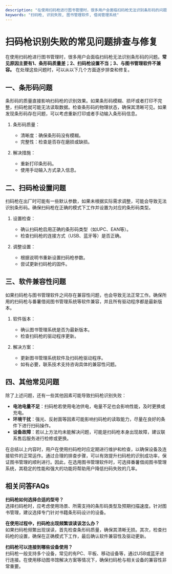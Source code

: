 ```yaml
---
description: "在使用扫码枪进行图书管理时，很多用户会面临扫码枪无法识别条形码的问题。**常见原因主要有1、条形码质量差；2、扫码枪设置不当；3、与图书管理软件不兼容。** 在处理这些问题时，可以从以下几个方面逐步排查和修复。"
keywords: "扫码枪, 识别失败, 图书管理软件, 借阅管理系统"
---
```

# 扫码枪识别失败的常见问题排查与修复

在使用扫码枪进行图书管理时，很多用户会面临扫码枪无法识别条形码的问题。**常见原因主要有1、条形码质量差；2、扫码枪设置不当；3、与图书管理软件不兼容。** 在处理这些问题时，可以从以下几个方面逐步排查和修复。

## **一、条形码问题**

条形码的质量直接影响扫码枪的识别效果。如果条形码模糊、损坏或者打印不完整，扫码枪就可能无法读取数据。检查条形码的物理状态，确保其清晰可见。如果发现条形码存在问题，可以考虑重新打印或者手动输入条形码信息。

1. 条形码质量：
   - 清晰度：确保条形码没有模糊。
   - 完整性：检查是否存在磨损或缺损。

2. 解决措施：
   - 重新打印条形码。
   - 使用手动输入方式录入信息。

## **二、扫码枪设置问题**

扫码枪在出厂时可能有一些默认参数，如果未根据实际需求调整，可能会导致无法识别条形码。确保扫码枪在正确的模式下工作并设置为对应的条形码类型。

1. 设置检查：
   - 确认扫码枪启用正确的条形码类型（如UPC、EAN等）。
   - 检查扫码枪的连接方式（USB、蓝牙等）是否正确。

2. 调整设置：
   - 根据说明书重新设置扫码枪参数。
   - 尝试更新扫码枪的固件。

## **三、软件兼容性问题**

如果扫码枪与图书管理软件之间存在兼容性问题，也会导致无法正常工作。确保所用的扫码枪与番薯借阅图书管理系统等软件兼容，并且所有驱动程序都是最新版本。

1. 软件版本：
   - 确认图书管理系统是否为最新版本。
   - 检查扫码枪的驱动程序更新。

2. 解决方案：
   - 更新图书管理系统软件及扫码枪驱动程序。
   - 如有必要，联系技术支持咨询具体的兼容性问题。

## **四、其他常见问题**

除了上述问题，还有一些其他因素可能导致扫码枪识别失败：

- **电池电量不足**：扫码枪若使用电池供电，电量不足也会影响性能，及时更换或充电。
- **环境干扰**：强光、反射面等因素可能影响扫码枪的读取能力，尽量在良好的条件下进行扫码操作。
- **设备故障**：若以上方法均未能解决问题，可能是扫码枪本身出现故障，建议联系售后服务进行检修或更换。

在总结以上内容时，用户在使用扫码枪时应定期进行维护和检查，以确保设备及连接软件的正常运作。通过合理的排查步骤，可以有效提升扫码枪的识别成功率，保证图书管理的顺利进行。因此，在选用图书管理软件时，可选择番薯借阅图书管理系统，其稳定的性能和强大的功能将帮助用户降低扫码失败的几率。

## 相关问答FAQs

**扫码枪如何选择合适的型号？**  
选择扫码枪时，应考虑使用场景、所需支持的条形码类型及预期扫描速度。针对图书管理，建议选择专门针对书籍条形码设计的设备。

**在使用过程中，扫码枪出现频繁误读该怎么办？**  
如果扫码枪频繁出现误读，首先检查条形码质量，确保其清晰无损。其次，检查扫码枪的设置，确保在正确模式下工作，最后确认软件兼容性及驱动更新。

**扫码枪可以连接到哪些设备使用？**  
扫码枪一般支持多个设备，常见的有PC、平板、移动设备等，通过USB或蓝牙进行连接。在使用移动图书馆解决方案等情况下，确保扫码枪与相关设备的兼容性非常重要。
